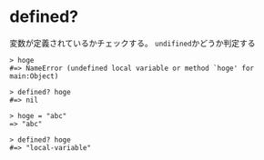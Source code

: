 # defined?
変数が定義されているかチェックする。
`undifined`かどうか判定する
  
```
> hoge
#=> NameError (undefined local variable or method `hoge' for main:Object)

> defined? hoge
#=> nil
```
```
> hoge = "abc"
=> "abc"

> defined? hoge
#=> "local-variable"
```
